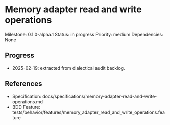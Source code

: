 # Memory adapter read and write operations
Milestone: 0.1.0-alpha.1
Status: in progress
Priority: medium
Dependencies: None

## Progress
- 2025-02-19: extracted from dialectical audit backlog.

## References
- Specification: docs/specifications/memory-adapter-read-and-write-operations.md
- BDD Feature: tests/behavior/features/memory_adapter_read_and_write_operations.feature
